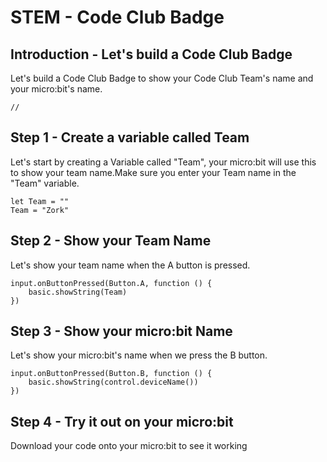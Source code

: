# STEM - Code Club Badge
## Introduction - Let's build a Code Club Badge 
Let's build a Code Club Badge to show your Code Club Team's name and your micro:bit's name.
```template
//
```
## Step 1 - Create a variable called Team
Let's start by creating a Variable called "Team", your micro:bit will use this to show your team name.Make sure you enter your Team name in the "Team" variable.
```blocks
let Team = ""
Team = "Zork"
```
## Step 2 - Show your Team Name
Let's show your team name when the A button is pressed.
```blocks
input.onButtonPressed(Button.A, function () {
    basic.showString(Team)
})
```
## Step 3 - Show your micro:bit Name
Let's show your micro:bit's name when we press the B button.
```blocks
input.onButtonPressed(Button.B, function () {
    basic.showString(control.deviceName())
})
```

## Step 4 - Try it out on your micro:bit
Download your code onto your micro:bit to see it working

<script src="https://makecode.com/gh-pages-embed.js"></script><script>makeCodeRender("{{ site.makecode.home_url }}", "{{ site.github.owner_name }}/{{ site.github.repository_name }}");</script>

